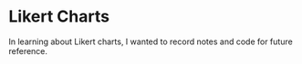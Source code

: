 # Likert Charts
In learning about Likert charts, I wanted to record notes and code for future reference.
